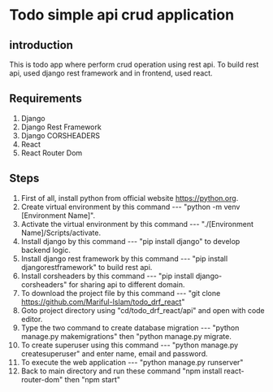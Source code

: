 # Todo simple api crud application

## introduction

This is todo app where perform crud operation using rest api. To build rest api, used django rest framework and in frontend, used react.

## Requirements

1. Django
2. Django Rest Framework
3. Django CORSHEADERS
4. React
5. React Router Dom

## Steps

1. First of all, install python from official website https://python.org.
2. Create virtual environment by this command --- "python -m venv [Environment Name]".
3. Activate the virtual environment by this command --- "./[Environment Name]/Scripts/activate.
4. Install django by this command --- "pip install django" to develop backend logic.
5. Install django rest framework by this command --- "pip install djangorestframework" to build rest api.
6. Install corsheaders by this command --- "pip install django-corsheaders" for sharing api to different domain.
7. To download the project file by this command --- "git clone https://github.com/Mariful-Islam/todo_drf_react"
8. Goto project directory using "cd/todo_drf_react/api" and open with code editor.
9. Type the two command to create database migration --- "python manage.py makemigrations" then "python manage.py migrate.
10. To create superuser using this command --- "python manage.py createsuperuser" and enter name, email and password.
11. To execute the web application --- "python manage.py runserver"
12. Back to main directory and run these command "npm install react-router-dom" then "npm start"

